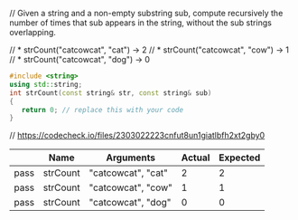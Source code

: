 // Given a string and a non-empty substring sub, compute recursively the number of times that sub appears in the string, without the sub strings overlapping.

// * strCount("catcowcat", "cat") → 2
// * strCount("catcowcat", "cow") → 1
// * strCount("catcowcat", "dog") → 0

```cpp
#include <string>
using std::string;
int strCount(const string& str, const string& sub)
{
   return 0; // replace this with your code
}
```

// https://codecheck.io/files/2303022223cnfut8un1giatlbfh2xt2gby0

| |Name|Arguments|Actual|Expected|
|---|---|---|---|---|
|pass|strCount|"catcowcat", "cat"|2|2|
|pass|strCount|"catcowcat", "cow"|1|1|
|pass|strCount|"catcowcat", "dog"|0|0|